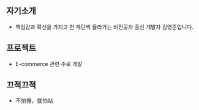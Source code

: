 
## 자기소개

- 책임감과 확신을 가지고 한 계단씩 올라가는 비전공자 출신 개발자 김영준입니다.

## 프로젝트

- E-commerce 관련 주로 개발

## 끄적끄적

- 不怕慢，就怕站